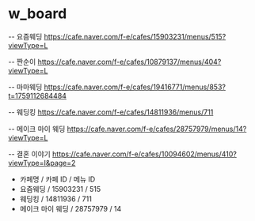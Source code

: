 # w_board

-- 요즘웨딩
https://cafe.naver.com/f-e/cafes/15903231/menus/515?viewType=L

-- 짠순이
https://cafe.naver.com/f-e/cafes/10879137/menus/404?viewType=L

-- 마마웨딩
https://cafe.naver.com/f-e/cafes/19416771/menus/853?t=1759112684484

-- 웨딩킹
https://cafe.naver.com/f-e/cafes/14811936/menus/711

-- 메이크 마이 웨딩
https://cafe.naver.com/f-e/cafes/28757979/menus/14?viewType=L

-- 결혼 이야기
https://cafe.naver.com/f-e/cafes/10094602/menus/410?viewType=I&page=2

- 카페명 / 카페 ID / 메뉴 ID
- 요즘웨딩 / 15903231 / 515
- 웨딩킹 / 14811936 / 711
- 메이크 마이 웨딩 / 28757979 / 14
